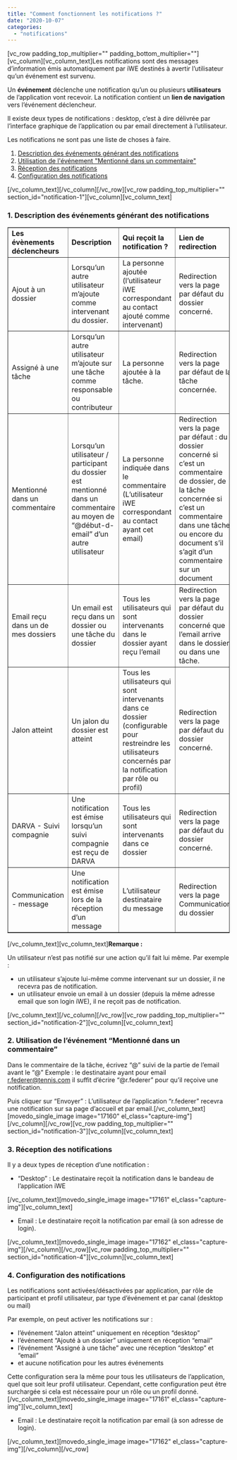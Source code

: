 ```yaml
---
title: "Comment fonctionnent les notifications ?"
date: "2020-10-07"
categories: 
  - "notifications"
---
```


\[vc\_row padding\_top\_multiplier="" padding\_bottom\_multiplier=""\]\[vc\_column\]\[vc\_column\_text\]Les notifications sont des messages d’information émis automatiquement par iWE destinés à avertir l’utilisateur qu’un événement est survenu.

Un **événement** déclenche une notification qu’un ou plusieurs **utilisateurs** de l’application vont recevoir. La notification contient un **lien de navigation** vers l’événement déclencheur.

Il existe deux types de notifications : desktop, c’est à dire délivrée par l’interface graphique de l’application ou par email directement à l’utilisateur.

Les notifications ne sont pas une liste de choses à faire.

1. [Description des événements générant des notifications](#notification-1)
2. [Utilisation de l'événement "Mentionné dans un commentaire"](#notification-2)
3. [Réception des notifications](#notification-3)
4. [Configuration des notifications](#notification-4)

\[/vc\_column\_text\]\[/vc\_column\]\[/vc\_row\]\[vc\_row padding\_top\_multiplier="" section\_id="notification-1"\]\[vc\_column\]\[vc\_column\_text\]

### **1\. Description des événements générant des notifications**

<table dir="ltr" border="1" cellspacing="0" cellpadding="0"><colgroup><col width="243"> <col width="291"> <col width="288"> <col width="297"></colgroup><tbody><tr><td style="text-align: left;" data-sheets-value="{&quot;1&quot;:2,&quot;2&quot;:&quot;Les évènements déclencheurs&quot;}"><strong>Les évènements déclencheurs</strong></td><td style="text-align: left;" data-sheets-value="{&quot;1&quot;:2,&quot;2&quot;:&quot;Description&quot;}"><strong>Description</strong></td><td style="text-align: left;" data-sheets-value="{&quot;1&quot;:2,&quot;2&quot;:&quot;Qui reçoit la notification ?&quot;}"><strong>Qui reçoit la notification ?</strong></td><td style="text-align: left;" data-sheets-value="{&quot;1&quot;:2,&quot;2&quot;:&quot;Lien de redirection&quot;}"><strong>Lien de redirection</strong></td></tr><tr><td style="text-align: left;" data-sheets-value="{&quot;1&quot;:2,&quot;2&quot;:&quot;Ajout à un dossier&quot;}">Ajout à un dossier</td><td style="text-align: left;" data-sheets-value="{&quot;1&quot;:2,&quot;2&quot;:&quot;Lorsqu’un autre utilisateur m’ajoute comme intervenant du dossier.&quot;}">Lorsqu’un autre utilisateur m’ajoute comme intervenant du dossier.</td><td style="text-align: left;" data-sheets-value="{&quot;1&quot;:2,&quot;2&quot;:&quot;La personne ajoutée (l’utilisateur iWE correspondant au contact ajouté comme intervenant)&quot;}">La personne ajoutée (l’utilisateur iWE correspondant au contact ajouté comme intervenant)</td><td style="text-align: left;" data-sheets-value="{&quot;1&quot;:2,&quot;2&quot;:&quot;Redirection vers la page par défaut du dossier concerné.&quot;}">Redirection vers la page par défaut du dossier concerné.</td></tr><tr><td style="text-align: left;" data-sheets-value="{&quot;1&quot;:2,&quot;2&quot;:&quot;Assigné à une tâche&quot;}">Assigné à une tâche</td><td style="text-align: left;" data-sheets-value="{&quot;1&quot;:2,&quot;2&quot;:&quot;Lorsqu’un autre utilisateur m’ajoute sur une tâche comme responsable ou , approbateur ou contributeur&quot;}">Lorsqu’un autre utilisateur m’ajoute sur une tâche comme responsable ou contributeur</td><td style="text-align: left;" data-sheets-value="{&quot;1&quot;:2,&quot;2&quot;:&quot;La personne ajoutée à la tâche.&quot;}">La personne ajoutée à la tâche.</td><td style="text-align: left;" data-sheets-value="{&quot;1&quot;:2,&quot;2&quot;:&quot;Redirection vers la page par défaut de la tâche concernée.&quot;}">Redirection vers la page par défaut de la tâche concernée.</td></tr><tr><td style="text-align: left;" data-sheets-value="{&quot;1&quot;:2,&quot;2&quot;:&quot;Mentionné dans un commentaire&quot;}">Mentionné dans un commentaire</td><td style="text-align: left;" data-sheets-value="{&quot;1&quot;:2,&quot;2&quot;:&quot;Lorsqu’un utilisateur / participant du dossier est mentionné dans un commentaire au moyen de “@début-d-email” d’un autre utilisateur&quot;}">Lorsqu’un utilisateur / participant du dossier est mentionné dans un commentaire au moyen de “@début-d-email” d’un autre utilisateur</td><td style="text-align: left;" data-sheets-value="{&quot;1&quot;:2,&quot;2&quot;:&quot;La personne indiquée dans le commentaire (L’utilisateur iWE correspondant au contact ayant cet email)&quot;}">La personne indiquée dans le commentaire (L’utilisateur iWE correspondant au contact ayant cet email)</td><td style="text-align: left;" data-sheets-value="{&quot;1&quot;:2,&quot;2&quot;:&quot;Redirection vers la page par défaut :\ndu dossier concerné si c’est un commentaire de dossier,\nde la tâche concernée si c’est un commentaire dans une tâche ou encore du document s’il s’agit d’un commentaire sur un document&quot;}">Redirection vers la page par défaut : du dossier concerné si c’est un commentaire de dossier, de la tâche concernée si c’est un commentaire dans une tâche ou encore du document s’il s’agit d’un commentaire sur un document</td></tr><tr><td style="text-align: left;" data-sheets-value="{&quot;1&quot;:2,&quot;2&quot;:&quot;Email reçu dans un de mes dossiers&quot;}">Email reçu dans un de mes dossiers</td><td style="text-align: left;" data-sheets-value="{&quot;1&quot;:2,&quot;2&quot;:&quot;Un email est reçu dans un dossier ou une tâche du dossier&quot;}">Un email est reçu dans un dossier ou une tâche du dossier</td><td style="text-align: left;" data-sheets-value="{&quot;1&quot;:2,&quot;2&quot;:&quot;Tous les utilisateurs qui sont intervenants dans le dossier ayant reçu l’email&quot;}">Tous les utilisateurs qui sont intervenants dans le dossier ayant reçu l’email</td><td style="text-align: left;" data-sheets-value="{&quot;1&quot;:2,&quot;2&quot;:&quot;Redirection vers la page par défaut du dossier concerné que l’email arrive dans le dossier ou dans une tâche.&quot;}">Redirection vers la page par défaut du dossier concerné que l’email arrive dans le dossier ou dans une tâche.</td></tr><tr><td style="text-align: left;" data-sheets-value="{&quot;1&quot;:2,&quot;2&quot;:&quot;Jalon atteint&quot;}">Jalon atteint</td><td style="text-align: left;" data-sheets-value="{&quot;1&quot;:2,&quot;2&quot;:&quot;Un jalon du dossier est atteint&quot;}">Un jalon du dossier est atteint</td><td style="text-align: left;" data-sheets-value="{&quot;1&quot;:2,&quot;2&quot;:&quot;Tous les utilisateurs qui sont intervenants dans ce dossier (configurable pour restreindre les utilisateurs concernés par la notification par rôle ou profil)&quot;}">Tous les utilisateurs qui sont intervenants dans ce dossier (configurable pour restreindre les utilisateurs concernés par la notification par rôle ou profil)</td><td style="text-align: left;" data-sheets-value="{&quot;1&quot;:2,&quot;2&quot;:&quot;Redirection vers la page par défaut du dossier concerné.&quot;}">Redirection vers la page par défaut du dossier concerné.</td></tr><tr><td style="text-align: left;" data-sheets-value="{&quot;1&quot;:2,&quot;2&quot;:&quot;DARVA - Suivi compagnie&quot;}">DARVA - Suivi compagnie</td><td style="text-align: left;" data-sheets-value="{&quot;1&quot;:2,&quot;2&quot;:&quot;Une notification est émise lorsqu’un suivi compagnie est reçu de DARVA&quot;}">Une notification est émise lorsqu’un suivi compagnie est reçu de DARVA</td><td style="text-align: left;" data-sheets-value="{&quot;1&quot;:2,&quot;2&quot;:&quot;Tous les utilisateurs qui sont intervenants dans ce dossier&quot;}">Tous les utilisateurs qui sont intervenants dans ce dossier</td><td style="text-align: left;" data-sheets-value="{&quot;1&quot;:2,&quot;2&quot;:&quot;Redirection vers la page par défaut du dossier concerné.&quot;}">Redirection vers la page par défaut du dossier concerné.</td></tr><tr><td style="text-align: left;" data-sheets-value="{&quot;1&quot;:2,&quot;2&quot;:&quot;Communication - message&quot;}">Communication - message</td><td style="text-align: left;" data-sheets-value="{&quot;1&quot;:2,&quot;2&quot;:&quot;Une notification est émise lors de la réception d’un message&quot;}">Une notification est émise lors de la réception d’un message</td><td style="text-align: left;" data-sheets-value="{&quot;1&quot;:2,&quot;2&quot;:&quot;L’utilisateur destinataire du message&quot;}">L’utilisateur destinataire du message</td><td style="text-align: left;" data-sheets-value="{&quot;1&quot;:2,&quot;2&quot;:&quot;Redirection vers la page Communication du dossier&quot;}">Redirection vers la page Communication du dossier</td></tr></tbody></table>

\[/vc\_column\_text\]\[vc\_column\_text\]**Remarque :**

Un utilisateur n’est pas notifié sur une action qu’il fait lui même. Par exemple :

- un utilisateur s’ajoute lui-même comme intervenant sur un dossier, il ne recevra pas de notification.
- un utilisateur envoie un email à un dossier (depuis la même adresse email que son login iWE), il ne reçoit pas de notification.

\[/vc\_column\_text\]\[/vc\_column\]\[/vc\_row\]\[vc\_row padding\_top\_multiplier="" section\_id="notification-2"\]\[vc\_column\]\[vc\_column\_text\]

### **2\. Utilisation de l’événement “Mentionné dans un commentaire”**

Dans le commentaire de la tâche, écrivez “@” suivi de la partie de l’email avant le “@” Exemple : le destinataire ayant pour email [r.federer@tennis.com](mailto:r.federer@tennis.com) il suffit d’écrire “@r.federer” pour qu’il reçoive une notification.

Puis cliquer sur “Envoyer” : L’utilisateur de l’application “r.federer” recevra une notification sur sa page d’accueil et par email.\[/vc\_column\_text\]\[movedo\_single\_image image="17160" el\_class="capture-img"\]\[/vc\_column\]\[/vc\_row\]\[vc\_row padding\_top\_multiplier="" section\_id="notification-3"\]\[vc\_column\]\[vc\_column\_text\]

### **3\. Réception des notifications**

Il y a deux types de réception d’une notification :

- “Desktop” : Le destinataire reçoit la notification dans le bandeau de l’application iWE

\[/vc\_column\_text\]\[movedo\_single\_image image="17161" el\_class="capture-img"\]\[vc\_column\_text\]

- Email : Le destinataire reçoit la notification par email (à son adresse de login).

\[/vc\_column\_text\]\[movedo\_single\_image image="17162" el\_class="capture-img"\]\[/vc\_column\]\[/vc\_row\]\[vc\_row padding\_top\_multiplier="" section\_id="notification-4"\]\[vc\_column\]\[vc\_column\_text\]

### **4\. Configuration des notifications**

Les notifications sont activées/désactivées par application, par rôle de participant et profil utilisateur, par type d’événement et par canal (desktop ou mail)

Par exemple, on peut activer les notifications sur :

- l’événement “Jalon atteint” uniquement en réception “desktop”
- l’événement “Ajouté à un dossier” uniquement en réception “email”
- l’événement “Assigné à une tâche” avec une réception “desktop” et “email”
- et aucune notification pour les autres événements

Cette configuration sera la même pour tous les utilisateurs de l’application, quel que soit leur profil utilisateur. Cependant, cette configuration peut être surchargée si cela est nécessaire pour un rôle ou un profil donné.\[/vc\_column\_text\]\[movedo\_single\_image image="17161" el\_class="capture-img"\]\[vc\_column\_text\]

- Email : Le destinataire reçoit la notification par email (à son adresse de login).

\[/vc\_column\_text\]\[movedo\_single\_image image="17162" el\_class="capture-img"\]\[/vc\_column\]\[/vc\_row\]
